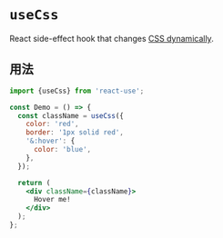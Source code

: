 # `useCss`

React side-effect hook that changes [CSS dynamically][gen-5].


## 用法

```jsx
import {useCss} from 'react-use';

const Demo = () => {
  const className = useCss({
    color: 'red',
    border: '1px solid red',
    '&:hover': {
      color: 'blue',
    },
  });

  return (
    <div className={className}>
      Hover me!
    </div>
  );
};
```

[gen-5]: https://github.com/streamich/freestyler/blob/master/docs/en/generations.md#5th-generation
